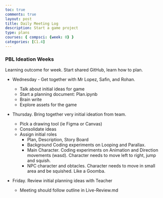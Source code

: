 ```yaml
---
toc: true
comments: true
layout: post
title: Daily Meeting Log
description: Start a game project
type: plans
courses: { compsci: {week: 0} }
categories: [C1.4]
---
```


### PBL Ideation Weeks

Learning outcome for week.  Start shared GitHub, learn how to plan.

- Wednesday - Get together with Mr Lopez, Safin, and Rohan.
  - Talk about initial ideas for game
  - Start a planning document: Plan.ipynb
  - Brain write
  - Explore assets for the game
  
- Thursday. Bring together very initial ideation from team.
  - Pick a drawing tool (ie Figma or Canvas)
  - Consolidate ideas  
  - Assign initial roles
    - Plan, Description, Story Board
    - Background Coding experiments on Looping and Parallax.
    - Main Character. Coding experiments on Animation and Direction movements (wasd).  Character needs to move left to right, jump and squish.
    - NPC character and obtacles.  Character needs to move in small area and be squished.  Like a Goomba.

- Friday.  Review initial planning ideas with Teacher
  - Meeting should follow outline in Live-Review.md
